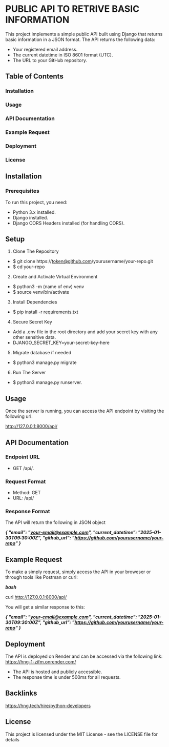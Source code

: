 # PUBLIC API TO RETRIVE BASIC INFORMATION
This project implements a simple public API built using Django that returns basic information in a JSON format. The API returns the following data:

- Your registered email address.
- The current datetime in ISO 8601 format (UTC).
- The URL to your GitHub repository.

## Table of Contents
### Installation
### Usage
### API Documentation
### Example Request
### Deployment
### License

## Installation
### Prerequisites
To run this project, you need:

- Python 3.x installed.
- Django installed.
- Django CORS Headers installed (for handling CORS).

## Setup
1. Clone The Repository
- $ git clone https://token@github.com/yourusername/your-repo.git
- $ cd your-repo
2. Create and Activate Virtual Environment
- $ python3 -m (name of env) venv
- $ source venv/bin/activate
3. Install Dependencies
- $ pip install -r requirements.txt
4. Secure Secret Key
- Add a .env file in the root directory and add your secret key with any other sensitive data.
- DJANGO_SECRET_KEY=your-secret-key-here

5. Migrate database if needed
- $ python3 manage.py migrate

6. Run The Server
- $ python3 manage.py runserver.

## Usage

Once the server is running, you can access the API endpoint by visiting the following url:

http://127.0.0.1:8000/api/

## API Documentation

### Endpoint URL
- GET /api/.

### Request Format
- Method: GET
- URL: /api/

### Response Format
The API will return the following in JSON object

***{
  "email": "your-email@example.com",
  "current_datetime": "2025-01-30T09:30:00Z",
  "github_url": "https://github.com/yourusername/your-repo"
}***

## Example Request
To make a simply request, simply access the API in your broweser or through tools like Postman or curl:

***bash***

curl http://127.0.0.1:8000/api/

You will get a similar response to this:

***{
  "email": "your-email@example.com",
  "current_datetime": "2025-01-30T09:30:00Z",
  "github_url": "https://github.com/yourusername/your-repo"
}***


## Deployment
The API is deployed on Render and can be accessed via the following link:
https://hng-1-zifm.onrender.com/

- The API is hosted and publicly accessible.
- The response time is under 500ms for all requests.

## Backlinks
https://hng.tech/hire/python-developers

## License

This project is licensed under the MIT License - see the LICENSE file for details